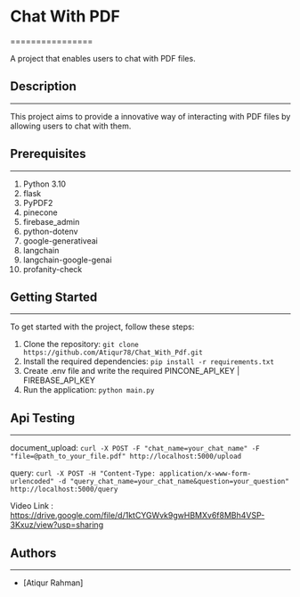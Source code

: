 # Chat With PDF
================

A project that enables users to chat with PDF files.

## Description
---------------

This project aims to provide a innovative way of interacting with PDF files by allowing users to chat with them.

## Prerequisites 
--------------------
1. Python 3.10 
2. flask 
3. PyPDF2 
4. pinecone 
5. firebase_admin 
6. python-dotenv 
7. google-generativeai 
8. langchain 
9. langchain-google-genai 
10. profanity-check 

## Getting Started
-------------------

To get started with the project, follow these steps:

1. Clone the repository: `git clone https://github.com/Atiqur78/Chat_With_Pdf.git`
2. Install the required dependencies: `pip install -r requirements.txt`
3. Create .env file and write the required PINCONE_API_KEY | FIREBASE_API_KEY
4. Run the application: `python main.py`


## Api Testing
------------

document_upload: `curl -X POST -F "chat_name=your_chat_name" -F "file=@path_to_your_file.pdf" http://localhost:5000/upload`


query: `curl -X POST -H "Content-Type: application/x-www-form-urlencoded" -d "query_chat_name=your_chat_name&question=your_question" http://localhost:5000/query`


Video Link : https://drive.google.com/file/d/1ktCYGWvk9gwHBMXv6f8MBh4VSP-3Kxuz/view?usp=sharing

## Authors
-----------

* [Atiqur Rahman]